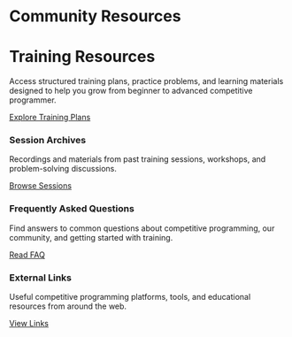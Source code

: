 # Community Resources

<div class="cards-grid" markdown="1">
  <div class="card" markdown="1">
    <h1>Training Resources</h1>
    <p>
      Access structured training plans, practice problems, and learning materials designed to help you grow from
      beginner to advanced competitive programmer.
    </p>
    <div class="card-actions">
      <a href="#" data-link="page:training" class="md-button">Explore Training Plans</a>
    </div>
  </div>
</div>

<div class="cards-grid">
  <div class="card">
    <h3>Session Archives</h3>
    <p>Recordings and materials from past training sessions, workshops, and problem-solving discussions.</p>
    <a href="#" data-link="page:sessions" class="md-button">Browse Sessions</a>
  </div>
  <div class="card">
    <h3>Frequently Asked Questions</h3>
    <p>Find answers to common questions about competitive programming, our community, and getting started with
    training.</p>
    <a href="#" data-link="page:faq" class="md-button">Read FAQ</a>
  </div>
  <div class="card">
    <h3>External Links</h3>
    <p>Useful competitive programming platforms, tools, and educational resources from around the web.</p>
    <a href="#" data-link="page:external" class="md-button">View Links</a>
  </div>
</div>
